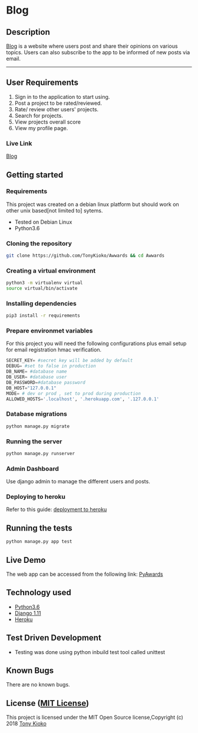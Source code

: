 Blog
===================
## Description
[Blog](https://nextgenblog.herokuapp.com/) is a website where users post and share their opinions on various topics. Users can also subscribe to the app to be informed of new posts via email.

------------------------------------------------------------------------

## User Requirements

1. Sign in to the application to start using.
2. Post a project to be rated/reviewed.
3. Rate/ review other users' projects.
4. Search for projects.
5. View projects overall score
6. View my profile page.

### Live Link ###
[Blog](https://nextgenblog.herokuapp.com/)
## Getting started

### Requirements
This project was created on a debian linux platform but should work on other unix based[not limited to] sytems.
* Tested on Debian Linux
* Python3.6

### Cloning the repository
```bash
git clone https://github.com/TonyKioko/Awwards && cd Awwards
```

### Creating a virtual environment

```bash
python3 -m virtualenv virtual
source virtual/bin/activate
```
### Installing dependencies
```bash
pip3 install -r requirements
```

### Prepare environmet variables
For this project you will need the following configurations plus email setup for email registration hmac verification.
```python
SECRET_KEY= #secret key will be added by default
DEBUG= #set to false in production
DB_NAME= #database name
DB_USER= #database user
DB_PASSWORD=#database password
DB_HOST="127.0.0.1"
MODE= # dev or prod , set to prod during production
ALLOWED_HOSTS='.localhost', '.herokuapp.com', '.127.0.0.1'
```

### Database migrations

```bash
python manage.py migrate
```

### Running the server
```bash
python manage.py runserver
```

### Admin Dashboard
Use django admin to manage the different users and posts.

### Deploying to heroku
Refer to this guide: [deployment to heroku](https://github.com/Benard18/Deployment_to_heroku_django)

## Running the tests
```bash
python manage.py app test
```

## Live Demo

The web app can be accessed from the following link:
[PyAwards](https://pyawards.herokuapp.com/)

## Technology used

* [Python3.6](https://www.python.org/)
* [Django 1.11](https://www.djangoproject.com/)
* [Heroku](https://heroku.com)

## Test Driven Development
* Testing was done using python inbuild test tool called unittest


## Known Bugs
There are no known bugs.

## License ([MIT License](http://choosealicense.com/licenses/mit/))
This project is licensed under the MIT Open Source license,Copyright (c) 2018 [Tony Kioko](https://github.com/tonykioko/)
